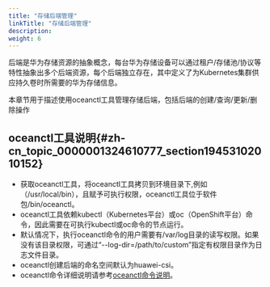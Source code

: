```yaml
---
title: "存储后端管理"
linkTitle: "存储后端管理"
description: 
weight: 6
---
```


后端是华为存储资源的抽象概念，每台华为存储设备可以通过租户/存储池/协议等特性抽象出多个后端资源，每个后端独立存在，其中定义了为Kubernetes集群供应持久卷时所需要的华为存储信息。

本章节用于描述使用oceanctl工具管理存储后端，包括后端的创建/查询/更新/删除操作

## oceanctl工具说明{#zh-cn_topic_0000001324610777_section19453102010152}

-   获取oceanctl工具，将oceanctl工具拷贝到环境目录下,例如（/usr/local/bin），且赋予可执行权限，oceanctl工具位于软件包/bin/oceanctl。
-   oceanctl工具依赖kubectl（Kubernetes平台）或oc（OpenShift平台）命令，因此需要在可执行kubectl或oc命令的节点运行。
-   默认情况下，执行oceanctl命令的用户需要有/var/log目录的读写权限。如果没有该目录权限，可通过“--log-dir=/path/to/custom”指定有权限目录作为日志文件目录。
-   oceanctl创建后端的命名空间默认为huawei-csi。
-   oceanctl命令详细说明请参考[oceanctl命令说明](/docs/存储后端管理/oceanctl命令说明)。




